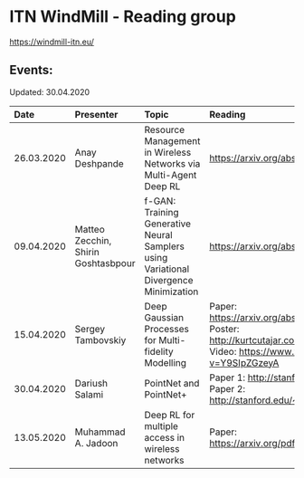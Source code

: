 # ITN WindMill - Reading group
https://windmill-itn.eu/

## Events:
Updated: 30.04.2020

| Date	     | Presenter    | Topic	                 | Reading	    | Supplement | 
|:-----------|:-------------|:-----------------------|:-------------|:-----------|
| 26.03.2020 | Anay Deshpande  | Resource Management in Wireless Networks via Multi-Agent Deep RL| https://arxiv.org/abs/2002.06215v1 |
| 09.04.2020 | Matteo Zecchin, <br /> Shirin Goshtasbpour   | f-GAN: Training Generative Neural Samplers using Variational Divergence Minimization | https://arxiv.org/abs/1606.00709v1 | Prsentation: https://github.com/SergiusMath/itn-windmill-reading-group/blob/master/reports/GANsShirin%26Matteo.pdf
| 15.04.2020 | Sergey Tambovskiy   | Deep Gaussian Processes for Multi-fidelity Modelling | Paper: https://arxiv.org/abs/1903.07320v1 <br /> Poster: http://kurtcutajar.com/pres/bdl_poster.pdf <br /> Video: https://www.youtube.com/watch?v=Y9SIpZGzeyA | Seminar recording: https://youtu.be/_oDss7vsraE |
| 30.04.2020 | Dariush Salami   | PointNet and PointNet+ | Paper 1: http://stanford.edu/~rqi/pointnet/ <br /> Paper 2: http://stanford.edu/~rqi/pointnet2/ | | 
| 13.05.2020 | Muhammad A. Jadoon   | Deep RL for multiple access in wireless networks | Paper: https://arxiv.org/pdf/1704.02613.pdf/ | Presentation: https://github.com/SergiusMath/itn-windmill-reading-group/blob/master/reports/RL_MAC_Muhammad_130520.pdf | 
